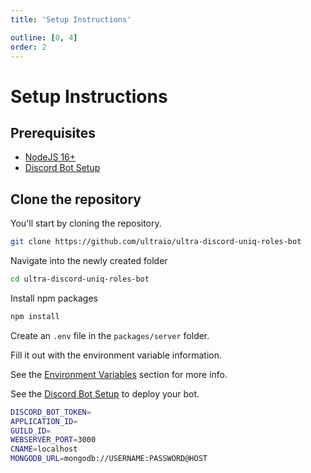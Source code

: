 ```yaml
---
title: 'Setup Instructions'

outline: [0, 4]
order: 2
---
```


# Setup Instructions

## Prerequisites

-   [NodeJS 16+](https://nodejs.org/en/download)
-   [Discord Bot Setup](./setup.md)

## Clone the repository

You'll start by cloning the repository.

```sh
git clone https://github.com/ultraio/ultra-discord-uniq-roles-bot
```

Navigate into the newly created folder

```sh
cd ultra-discord-uniq-roles-bot
```

Install npm packages

```sh
npm install
```

Create an `.env` file in the `packages/server` folder.

Fill it out with the environment variable information.

See the [Environment Variables](./environment-variables.md) section for more info.

See the [Discord Bot Setup](./setup.md) to deploy your bot.

```sh
DISCORD_BOT_TOKEN=
APPLICATION_ID=
GUILD_ID=
WEBSERVER_PORT=3000
CNAME=localhost
MONGODB_URL=mongodb://USERNAME:PASSWORD@HOST
```
